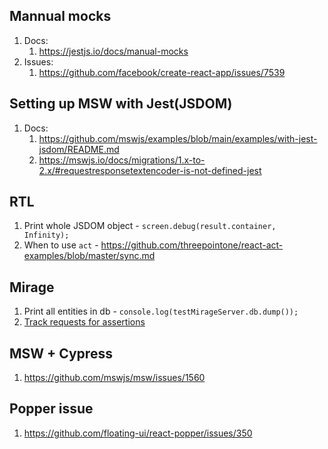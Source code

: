 ## Mannual mocks

1. Docs:
   1. https://jestjs.io/docs/manual-mocks
1. Issues:
   1. https://github.com/facebook/create-react-app/issues/7539

## Setting up MSW with Jest(JSDOM)

1. Docs:
   1. https://github.com/mswjs/examples/blob/main/examples/with-jest-jsdom/README.md
   2. https://mswjs.io/docs/migrations/1.x-to-2.x/#requestresponsetextencoder-is-not-defined-jest

## RTL

1. Print whole JSDOM object - `screen.debug(result.container, Infinity);`
2. When to use `act` - https://github.com/threepointone/react-act-examples/blob/master/sync.md

## Mirage

1. Print all entities in db - `console.log(testMirageServer.db.dump());`
2. [Track requests for assertions](https://miragejs.com/docs/testing/assertions/#asserting-against-handled-requests-and-responses)

## MSW + Cypress

1. https://github.com/mswjs/msw/issues/1560

## Popper issue

1. https://github.com/floating-ui/react-popper/issues/350

